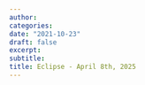 ```yaml
---
author:
categories:
date: "2021-10-23"
draft: false
excerpt: 
subtitle: 
title: Eclipse - April 8th, 2025
---
```



